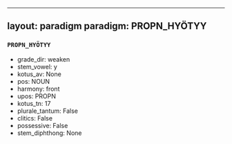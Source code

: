 
---
layout: paradigm
paradigm: PROPN_HYÖTYY
---
### ` PROPN_HYÖTYY `


* grade_dir: weaken
* stem_vowel: y
* kotus_av: None
* pos: NOUN
* harmony: front
* upos: PROPN
* kotus_tn: 17
* plurale_tantum: False
* clitics: False
* possessive: False
* stem_diphthong: None
